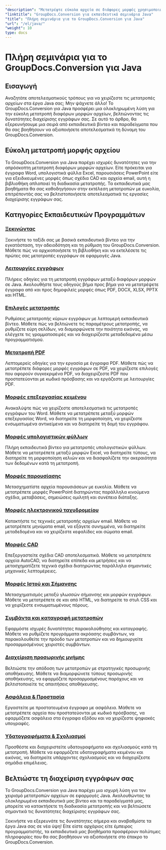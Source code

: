 ```yaml
---
"description": "Μετατρέψτε εύκολα αρχεία σε διάφορες μορφές χρησιμοποιώντας το GroupDocs.Conversion για Java. Βελτιστοποιήστε τη διαχείριση εγγράφων με προσαρμόσιμες επιλογές."
"linktitle": "GroupDocs.Conversion για εκπαιδευτικά σεμινάρια Java"
"title": "Πλήρη σεμινάρια για το GroupDocs.Conversion για Java"
"url": "/el/java/"
"weight": 10
type: docs
---
```

# Πλήρη σεμινάρια για το GroupDocs.Conversion για Java

## Εισαγωγή

Αναζητάτε αποτελεσματικούς τρόπους για να χειρίζεστε τις μετατροπές αρχείων στα έργα Java σας; Μην ψάχνετε άλλο! Το GroupDocs.Conversion για Java προσφέρει μια ολοκληρωμένη λύση για την εύκολη μετατροπή διαφόρων μορφών αρχείων, βελτιώνοντας τις δυνατότητες διαχείρισης εγγράφων σας. Σε αυτό το άρθρο, θα εξερευνήσουμε μια σειρά από εκπαιδευτικά βίντεο και παραδείγματα που θα σας βοηθήσουν να αξιοποιήσετε αποτελεσματικά τη δύναμη του GroupDocs.Conversion.

## Εύκολη μετατροπή μορφής αρχείου

Το GroupDocs.Conversion για Java παρέχει ισχυρές δυνατότητες για την απρόσκοπτη μετατροπή διαφόρων μορφών αρχείων. Είτε πρόκειται για έγγραφα Word, υπολογιστικά φύλλα Excel, παρουσιάσεις PowerPoint είτε για εξειδικευμένες μορφές όπως σχέδια CAD και αρχεία email, αυτή η βιβλιοθήκη απλοποιεί τη διαδικασία μετατροπής. Τα εκπαιδευτικά μας βοηθήματα θα σας καθοδηγήσουν στην εκτέλεση μετατροπών με ευκολία, επιτρέποντάς σας να βελτιστοποιήσετε αποτελεσματικά τις εργασίες διαχείρισης εγγράφων σας.

## Κατηγορίες Εκπαιδευτικών Προγραμμάτων

### [Ξεκινώντας](./getting-started/)
Ξεκινήστε το ταξίδι σας με βασικά εκπαιδευτικά βίντεο για την εγκατάσταση, την αδειοδότηση και τη ρύθμιση του GroupDocs.Conversion. Μάθετε πώς να αρχικοποιήσετε τη βιβλιοθήκη και να εκτελέσετε τις πρώτες σας μετατροπές εγγράφων σε εφαρμογές Java.

### [Λειτουργίες εγγράφων](./document-operations/)
Πλήρεις οδηγίες για τη μετατροπή εγγράφων μεταξύ διαφόρων μορφών σε Java. Ακολουθήστε τους οδηγούς βήμα προς βήμα για να μετατρέψετε έγγραφα από και προς δημοφιλείς μορφές όπως PDF, DOCX, XLSX, PPTX και HTML.

### [Επιλογές μετατροπής](./conversion-options/)
Ρυθμίσεις μετατροπής κύριων εγγράφων με λεπτομερή εκπαιδευτικά βίντεο. Μάθετε πώς να βελτιώνετε τις παραμέτρους μετατροπής, να ρυθμίζετε εύρη σελίδων, να διαμορφώνετε την ποιότητα εικόνας, να ελέγχετε τις γραμματοσειρές και να διαχειρίζεστε μεταδεδομένα μέσω προγραμματισμού.

### [Μετατροπή PDF](./pdf-conversion/)
Λεπτομερείς οδηγίες για την εργασία με έγγραφα PDF. Μάθετε πώς να μετατρέπετε διάφορες μορφές εγγράφων σε PDF, να χειρίζεστε επιλογές που αφορούν συγκεκριμένα PDF, να διαχειρίζεστε PDF που προστατεύονται με κωδικό πρόσβασης και να εργάζεστε με λειτουργίες PDF.

### [Μορφές επεξεργασίας κειμένου](./word-processing-formats/)
Ανακαλύψτε πώς να χειρίζεστε αποτελεσματικά τις μετατροπές εγγράφων του Word. Μάθετε να μετατρέπετε μεταξύ μορφών επεξεργασίας Word, να διατηρείτε τη μορφοποίηση, να χειρίζεστε ενσωματωμένα αντικείμενα και να διατηρείτε τη δομή του εγγράφου.

### [Μορφές υπολογιστικών φύλλων](./spreadsheet-formats/)
Πλήρη εκπαιδευτικά βίντεο για μετατροπές υπολογιστικών φύλλων. Μάθετε να μετατρέπετε μεταξύ μορφών Excel, να διατηρείτε τύπους, να διατηρείτε τη μορφοποίηση κελιών και να διασφαλίζετε την ακεραιότητα των δεδομένων κατά τη μετατροπή.

### [Μορφές παρουσίασης](./presentation-formats/)
Μετασχηματίστε αρχεία παρουσιάσεων με ευκολία. Μάθετε να μετατρέπετε μορφές PowerPoint διατηρώντας παράλληλα κινούμενα σχέδια, μεταβάσεις, σημειώσεις ομιλητή και συνέπεια διάταξης.

### [Μορφές ηλεκτρονικού ταχυδρομείου](./email-formats/)
Κατακτήστε τις τεχνικές μετατροπής αρχείων email. Μάθετε να μετατρέπετε μηνύματα email, να εξάγετε συνημμένα, να διατηρείτε μεταδεδομένα και να χειρίζεστε κεφαλίδες και σώματα email.

### [Μορφές CAD](./cad-formats/)
Επεξεργαστείτε σχέδια CAD αποτελεσματικά. Μάθετε να μετατρέπετε αρχεία AutoCAD, να διατηρείτε επίπεδα και μετρήσεις και να μετασχηματίζετε τεχνικά σχέδια διατηρώντας παράλληλα σημαντικές μηχανικές λεπτομέρειες.

### [Μορφές Ιστού και Σήμανσης](./web-markup-formats/)
Μετασχηματισμός μεταξύ γλωσσών σήμανσης και μορφών εγγράφων. Μάθετε να μετατρέπετε σε και από HTML, να διατηρείτε το στυλ CSS και να χειρίζεστε ενσωματωμένους πόρους.

### [Συμβάντα και καταγραφή μετατροπών](./conversion-events-logging/)
Εφαρμόστε ισχυρές δυνατότητες παρακολούθησης και καταγραφής. Μάθετε να ρυθμίζετε προγράμματα ακρόασης συμβάντων, να παρακολουθείτε την πρόοδο των μετατροπών και να δημιουργείτε προσαρμοσμένους χειριστές συμβάντων.

### [Διαχείριση προσωρινής μνήμης](./cache-management/)
Βελτιώστε την απόδοση των μετατροπών με στρατηγικές προσωρινής αποθήκευσης. Μάθετε να διαμορφώνετε τύπους προσωρινής αποθήκευσης, να εφαρμόζετε προσαρμοσμένους παρόχους και να βελτιστοποιείτε τις απαιτήσεις αποθήκευσης.

### [Ασφάλεια & Προστασία](./security-protection/)
Εργαστείτε με προστατευμένα έγγραφα με ασφάλεια. Μάθετε να μετατρέπετε αρχεία που προστατεύονται με κωδικό πρόσβασης, να εφαρμόζετε ασφάλεια στα έγγραφα εξόδου και να χειρίζεστε ψηφιακές υπογραφές.

### [Υδατογραφήματα & Σχολιασμοί](./watermarks-annotations/)
Προσθέστε και διαχειριστείτε υδατογραφήματα και σχολιασμούς κατά τη μετατροπή. Μάθετε να εφαρμόζετε υδατογραφήματα κειμένου και εικόνας, να διατηρείτε υπάρχοντες σχολιασμούς και να διαχειρίζεστε σημάδια επιμέλειας.

## Βελτιώστε τη διαχείριση εγγράφων σας

Το GroupDocs.Conversion για Java παρέχει μια ισχυρή λύση για τον χειρισμό μετατροπών αρχείων σε εφαρμογές Java. Ακολουθώντας τα ολοκληρωμένα εκπαιδευτικά μας βίντεο και τα παραδείγματά μας, μπορείτε να κατακτήσετε τη διαδικασία μετατροπής και να βελτιώσετε σημαντικά τις δυνατότητες διαχείρισης εγγράφων σας.

Ξεκινήστε να εξερευνάτε τις δυνατότητες σήμερα και αναβαθμίστε τα έργα Java σας σε νέα ύψη! Είτε είστε αρχάριος είτε έμπειρος προγραμματιστής, τα εκπαιδευτικά μας βοηθήματα προσφέρουν πολύτιμες πληροφορίες που θα σας βοηθήσουν να αξιοποιήσετε στο έπακρο το GroupDocs.Conversion.